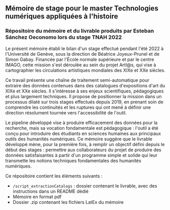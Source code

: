 
##  Mémoire de stage pour le master Technologies numériques appliquées à l'histoire 

### Répositoire du mémoire et du livrable produits par Esteban Sánchez Oeconomo lors du stage TNAH 2022

Le présent mémoire établi le bilan d'un stage effectué pendant l'été 2022 à l'Université de Genève, sous la direction de Béatrice Joyeux-Prunel et de Simon Gabay. Financée par l'École normale supérieure et par le centre IMAGO, cette mission s'est déroulée au sein du projet Artl@s, qui vise à cartographier les circulations artistiques mondiales des XIXe et XXe siècles.

Ce travail présente une chaîne de traitement semi-automatique pour extraire des données contenues dans des catalogues d'expositions d'art du XIXe et XXe siècles. Il s'intéresse à ses enjeux scientifiques, pédagogiques et plus largement techniques. Il propose de positionner la mission dans un processus dilaté sur trois stages effectués depuis 2019, en prenant soin de comprendre les continuités et les ruptures qui ont mené à définir une direction résolument tournée vers l'accessibilité de l'outil.

Le pipeline développé vise à produire efficacement des données pour la recherche, mais sa vocation fondamentale est pédagogique : l'outil a été conçu pour introduire des étudiants en sciences humaines aux principaux outils des humanités numériques. Ce mémoire suggère que le livrable développé mène, pour la première fois, à remplir un objectif défini depuis le début des stages : permettre aux collaborateurs du projet de produire des données satisfaisantes à partir d'un programme simple et solide qui leur transmette les notions techniques fondamentales des humanités numériques. 

Ce répositoire contient les éléments suivants :
- ```/script_extractionCatalogs``` : dossier contenant le livrable, avec des instructions dans un README dédié
- Mémoire en format pdf
- Dossier .zip contenant les fichiers LatEx du mémoire